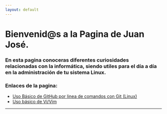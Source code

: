 ```yaml
---
layout: default
---
```


# [](#header-1)Bienvenid@s a la Pagina de **Juan José**.
### En esta pagina conoceras diferentes curiosidades relacionadas con la informática, siendo utiles para el día a día en la administración de tu sistema Linux.

### Enlaces de la pagina:


* [Uso Básico de GitHub por linea de comandos con Git (Linux)](contenido/github)
* [Uso básico de Vi/Vim](contenido/vi)
<hr/>
